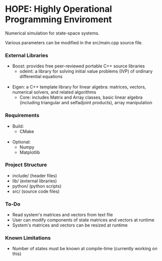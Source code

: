 # HOPE: Highly Operational Programming Enviroment

Numerical simulation for state-space systems.

Various parameters can be modified in the src/main.cpp source file.

### External Libraries
- Boost: provides free peer-reviewed portable C++ source libraries
  - odeint: a library for solving initial value problems (IVP) of ordinary differential equations
<br/><br/>
- Eigen: a C++ template library for linear algebra: matrices, vectors, numerical solvers, and related algorithms
  - Core: includes Matrix and Array classes, basic linear algebra (including triangular and selfadjoint products), array manipulation

### Requirements
- Build:
  - CMake
<br/><br/>
- Optional:
  - Numpy
  - Matplotlib

### Project Structure
- include/  (header files)
- lib/      (external libraries)
- python/   (python scripts)
- src/      (source code files)

### To-Do
- Read system's matrices and vectors from text file
- User can modify components of state matrices and vectors at runtime
- System's matrices and vectors can be resized at runtime

### Known Limitations
- Number of states must be known at compile-time (currently working on this)

